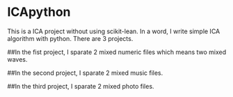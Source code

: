# ICApython
This is a ICA project without using scikit-lean. In a word, I write simple ICA algorithm with python.
There are 3 projects.

##In the fist project, I sparate 2 mixed numeric files which means two mixed waves.

##In the second project, I sparate 2 mixed music files.

##In the third project, I sparate 2 mixed photo files.
